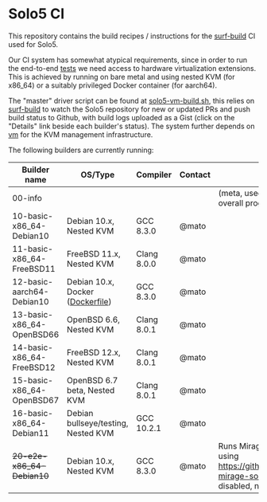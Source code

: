 # Solo5 CI

This repository contains the build recipes / instructions for the
[surf-build](https://github.com/surf-build/surf) CI used for Solo5.

Our CI system has somewhat atypical requirements, since in order to run the
end-to-end [tests](https://github.com/Solo5/solo5/tree/master/tests) we need
access to hardware virtualization extensions. This is achieved by running on
bare metal and using nested KVM (for x86\_64) or a suitably privileged Docker
container (for aarch64).

The "master" driver script can be found at
[solo5-vm-build.sh](scripts/solo5-vm-build.sh), this relies on
[surf-build](https://github.com/surf-build/surf) to watch the Solo5 repository
for new or updated PRs and push build status to Github, with build logs
uploaded as a Gist (click on the "Details" link beside each builder's status).
The system further depends on [vm](https://github.com/roburio/vm) for the KVM
management infrastructure.

The following builders are currently running:

| Builder name                  | OS/Type | Compiler | Contact | Notes |
| ------------                  | ------- | -------- | ------- | ----- |
| 00-info                       |         |          |         | (meta, used by CI system for overall progress)
| 10-basic-x86\_64-Debian10     | Debian 10.x, Nested KVM | GCC 8.3.0 | @mato | |
| 11-basic-x86\_64-FreeBSD11    | FreeBSD 11.x, Nested KVM | Clang 8.0.0 | @mato | |
| 12-basic-aarch64-Debian10     | Debian 10.x, Docker ([Dockerfile](any-Debian10-gcc830/Dockerfile)) | GCC 8.3.0 | @mato | |
| 13-basic-x86\_64-OpenBSD66    | OpenBSD 6.6, Nested KVM | Clang 8.0.1 | @mato | |
| 14-basic-x86\_64-FreeBSD12    | FreeBSD 12.x, Nested KVM | Clang 8.0.1 | @mato | |
| 15-basic-x86\_64-OpenBSD67    | OpenBSD 6.7 beta, Nested KVM | Clang 8.0.1 | @mato | |
| 16-basic-x86\_64-Debian11     | Debian bullseye/testing, Nested KVM | GCC 10.2.1 | @mato | |
| ~~20-e2e-x86\_64-Debian10~~       | Debian 10.x, Nested KVM | GCC 8.3.0 | @mato | Runs Mirage/Solo5 E2E tests using https://github.com/mato/e2e-mirage-solo5/; temporarily disabled, needs some TLC
